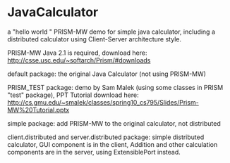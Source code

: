 JavaCalculator
==============

a "hello world " PRISM-MW demo for simple java calculator, including a distributed calculator using Client-Server architecture style.

PRISM-MW Java 2.1 is required, download here: http://csse.usc.edu/~softarch/Prism/#downloads

default package: the original Java Calculator (not using PRISM-MW)

PRISM_TEST package: demo by Sam Malek (using some classes in PRISM "test" package), PPT Tutorial download here: http://cs.gmu.edu/~smalek/classes/spring10_cs795/Slides/Prism-MW%20Tutorial.pptx

simple package: add PRISM-MW to the original calculator, not distributed

client.distributed and server.distributed package: simple distributed calculator, GUI component is in the client, Addition and other calculation components are in the server, using ExtensiblePort instead.
